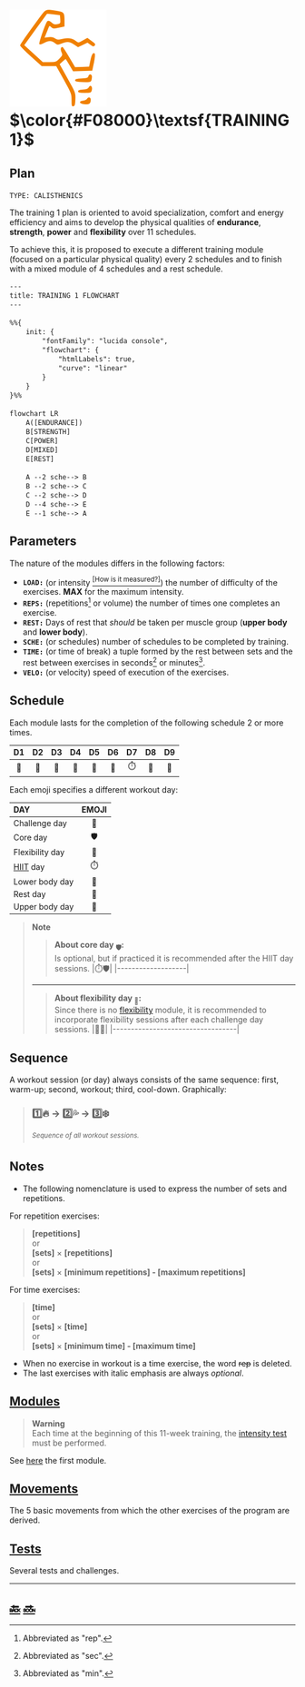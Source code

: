 # [![abs](icons/six_pack.svg)](#)  $\color{#F08000}\textsf{TRAINING 1}$

## Plan

`TYPE: CALISTHENICS`

The training 1 plan is oriented to avoid specialization, comfort and energy efficiency and aims to develop the physical qualities of **endurance**, **strength**, **power** and **flexibility** over 11 schedules\.

To achieve this, it is proposed to execute a different training module \(focused on a particular physical quality\) every 2 schedules and to finish with a mixed module of 4 schedules and a rest schedule\.

```mermaid
---
title: TRAINING 1 FLOWCHART
---

%%{
    init: {
        "fontFamily": "lucida console",
        "flowchart": {
            "htmlLabels": true,
            "curve": "linear"
        }
    }
}%%

flowchart LR
    A([ENDURANCE])
    B[STRENGTH]
    C[POWER]
    D[MIXED]
    E[REST]

    A --2 sche--> B
    B --2 sche--> C
    C --2 sche--> D
    D --4 sche--> E
    E --1 sche--> A
```

## Parameters

The nature of the modules differs in the following factors\:

+ **`LOAD:`** \(or intensity [<sup>\[How is it measured?\]</sup>][intensity test]\) the number of difficulty of the exercises\. **MAX** for the maximum intensity\.
+ **`REPS:`** \(repetitions[^rep] or volume\) the number of times one completes an exercise\.
+ **`REST:`** Days of rest that _should_ be taken per muscle group \(**upper body** and **lower body**\)\.
+ **`SCHE:`** \(or schedules\) number of schedules to be completed by training\.
+ **`TIME:`** \(or time of break\) a tuple formed by the rest between sets and the rest between exercises in seconds[^sec] or minutes[^min]\.
+ **`VELO:`** \(or velocity\) speed of execution of the exercises\.

## Schedule

Each module lasts for the completion of the following schedule 2 or more times\.

|D1   |D2      |D3         |D4   |D5      |D6         |D7         |D8                       |D9         |
|:---:|:------:|:---------:|:---:|:------:|:---------:|:---------:|:-----------------------:|:---------:|
|:leg:|:muscle:|:palm_tree:|:leg:|:muscle:|:palm_tree:|:stopwatch:|:triangular_flag_on_post:|:palm_tree:|

Each emoji specifies a different workout day\:

|DAY             |EMOJI                    |
|:---------------|:-----------------------:|
|Challenge day   |:triangular_flag_on_post:|
|Core day        |:shield:                 |
|Flexibility day |:octopus:                |
|[HIIT][h] day   |:stopwatch:              |
|Lower body day  |:leg:                    |
|Rest day        |:palm_tree:              |
|Upper body day  |:muscle:                 |

> **Note**  
>> **About core day <sub>:shield:</sub>:**  
>> Is optional, but if practiced it is recommended after the HIIT day sessions.
>> |:stopwatch::shield:|
>> |-------------------|
> ---
>> **About flexibility day <sub>:octopus:</sub>:**  
>> Since there is no [flexibility] module, it is recommended to incorporate flexibility sessions after each challenge day sessions.
>> |:triangular_flag_on_post::octopus:|
>> |----------------------------------|

## Sequence

A workout session \(or day\) always consists of the same sequence\: first, warm-up; second, workout; third, cool-down\. Graphically\:

> ### :one::fire: &rarr; :two::sweat_drops: &rarr; :three::snowflake: &#8203;
>
> _<sup>Sequence of all workout sessions.</sup>_

## Notes

+ The following nomenclature is used to express the number of sets and repetitions\.

For repetition exercises:
> **\[repetitions\]**  
> or  
> **\[sets\]** &times; **\[repetitions\]**  
> or  
> **\[sets\]** &times; **\[minimum repetitions\] \- \[maximum repetitions\]**  

For time exercises:  
> **\[time\]**  
> or  
> **\[sets\]** &times; **\[time\]**  
> or  
> **\[sets\]** &times; **\[minimum time\] \- \[maximum time\]**  

+ When no exercise in workout is a time exercise, the word ~~rep~~ is deleted\.
+ The last exercises with italic emphasis are always _optional_\.

## [Modules]

> **Warning**  
> Each time at the beginning of this 11-week training, the [intensity test] must be performed\.

See [here][soon] the first module\.

## [Movements]

The 5 basic movements from which the other exercises of the program are derived\.

## [Tests]

Several tests and challenges\.

---

## [:back:][back] [:soon:][soon]

[^min]: Abbreviated as "min"\.

[^rep]: Abbreviated as "rep"\.

[^sec]: Abbreviated as "sec"\.

<!-- predefined -->
[back]: ../home.md "Home"
[soon]: modules/endurance.md "Endurance module"

<!-- glossary -->
[h]: ../glossary.md#h "H"

<!-- named -->
[flexibility]: modules/flexibility.md "Flexibility module"
[intensity test]: tests/intensity.md "Intensity test"
[modules]: modules/modules.md "Modules"
[movements]: movements/movements.md "Movements"
[tests]: tests/tests.md "Tests"
